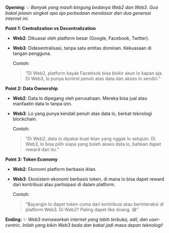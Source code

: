 **Opening:** 💡 _Banyak yang masih bingung bedanya Web2 dan Web3. Gua bakal jelasin singkat apa aja perbedaan mendasar dari dua generasi internet ini._

**Point 1: Centralization vs Decentralization**

- **Web2**: Dikuasai oleh platform besar (Google, Facebook, Twitter).
    
- **Web3**: Didesentralisasi, tanpa satu entitas dominan. Kekuasaan di tangan pengguna.
    
    Contoh:
    
    > “Di Web2, platform kayak Facebook bisa blokir akun lo kapan aja. Di Web3, lo punya kontrol penuh atas data dan akses lo sendiri.”
    

**Point 2: Data Ownership**

- **Web2**: Data lo dipegang oleh perusahaan. Mereka bisa jual atau manfaatin data lo tanpa izin.
    
- **Web3**: Lo yang punya kendali penuh atas data lo, berkat teknologi blockchain.
    
    Contoh:
    
    > “Di Web2, data lo dipakai buat iklan yang nggak lo setujuin. Di Web3, lo bisa pilih siapa yang boleh akses data lo, bahkan dapet reward dari itu.”
    

**Point 3: Token Economy**

- **Web2**: Ekonomi platform berbasis iklan.
    
- **Web3**: Ekosistem ekonomi berbasis token, di mana lo bisa dapet reward dari kontribusi atau partisipasi di dalam platform.
    
    Contoh:
    
    > “Bayangin lo dapet token cuma dari kontribusi atau berinteraksi di platform Web3. Di Web2? Paling dapet like doang. 😅”
    

**Ending:** ✨ _Web3 menawarkan internet yang lebih terbuka, adil, dan user-centric. Inilah yang bikin Web3 beda dan bakal jadi masa depan teknologi!_